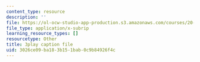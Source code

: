 ```yaml
---
content_type: resource
description: ''
file: https://ol-ocw-studio-app-production.s3.amazonaws.com/courses/20-219-becoming-the-next-bill-nye-writing-and-hosting-the-educational-show-january-iap-2015/3026ce09ba183b151bab0c9b84926f4c_MTxjpJSp43A.srt
file_type: application/x-subrip
learning_resource_types: []
resourcetype: Other
title: 3play caption file
uid: 3026ce09-ba18-3b15-1bab-0c9b84926f4c
---
```

